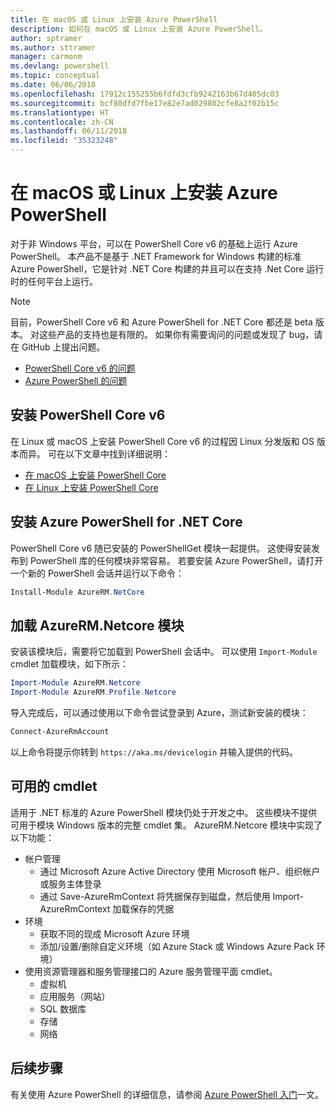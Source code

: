 ```yaml
---
title: 在 macOS 或 Linux 上安装 Azure PowerShell
description: 如何在 macOS 或 Linux 上安装 Azure PowerShell。
author: sptramer
ms.author: sttramer
manager: carmonm
ms.devlang: powershell
ms.topic: conceptual
ms.date: 06/06/2018
ms.openlocfilehash: 17912c155255b6fdfd3cfb9242163b67d405dc03
ms.sourcegitcommit: bcf80dfd7fbe17e82e7ad029802cfe8a2f02b15c
ms.translationtype: HT
ms.contentlocale: zh-CN
ms.lasthandoff: 06/11/2018
ms.locfileid: "35323248"
---
```

# <a name="install-azure-powershell-on-macos-or-linux"></a>在 macOS 或 Linux 上安装 Azure PowerShell

对于非 Windows 平台，可以在 PowerShell Core v6 的基础上运行 Azure PowerShell。 本产品不是基于 .NET Framework for Windows 构建的标准 Azure PowerShell，它是针对 .NET Core 构建的并且可以在支持 .Net Core 运行时的任何平台上运行。

> [!NOTE]
> 目前，PowerShell Core v6 和 Azure PowerShell for .NET Core 都还是 beta 版本。
> 对这些产品的支持也是有限的。 如果你有需要询问的问题或发现了 bug，请在 GitHub 上提出问题。
>
> * [PowerShell Core v6 的问题](https://github.com/PowerShell/PowerShell/issues)
> * [Azure PowerShell 的问题](https://github.com/azure/azure-docs-powershell/issues)

## <a name="install-powershell-core-v6"></a>安装 PowerShell Core v6

在 Linux 或 macOS 上安装 PowerShell Core v6 的过程因 Linux 分发版和 OS 版本而异。
可在以下文章中找到详细说明：

- [在 macOS 上安装 PowerShell Core](/powershell/scripting/setup/installing-powershell-core-on-macos)
- [在 Linux 上安装 PowerShell Core](/powershell/scripting/setup/installing-powershell-core-on-linux)

## <a name="install-azure-powershell-for-net-core"></a>安装 Azure PowerShell for .NET Core

PowerShell Core v6 随已安装的 PowerShellGet 模块一起提供。 这使得安装发布到 PowerShell 库的任何模块非常容易。 若要安装 Azure PowerShell，请打开一个新的 PowerShell 会话并运行以下命令：

```powershell
Install-Module AzureRM.NetCore
```

## <a name="load-the-azurermnetcore-module"></a>加载 AzureRM.Netcore 模块

安装该模块后，需要将它加载到 PowerShell 会话中。 可以使用 `Import-Module` cmdlet 加载模块，如下所示：

```powershell
Import-Module AzureRM.Netcore
Import-Module AzureRM.Profile.Netcore
```

导入完成后，可以通过使用以下命令尝试登录到 Azure，测试新安装的模块：

```powershell
Connect-AzureRmAccount
```

以上命令将提示你转到 `https://aka.ms/devicelogin` 并输入提供的代码。

## <a name="available-cmdlets"></a>可用的 cmdlet

适用于 .NET 标准的 Azure PowerShell 模块仍处于开发之中。 这些模块不提供可用于模块 Windows 版本的完整 cmdlet 集。 AzureRM.Netcore 模块中实现了以下功能：

* 帐户管理
  - 通过 Microsoft Azure Active Directory 使用 Microsoft 帐户、组织帐户或服务主体登录
  - 通过 Save-AzureRmContext 将凭据保存到磁盘，然后使用 Import-AzureRmContext 加载保存的凭据
* 环境
  - 获取不同的现成 Microsoft Azure 环境
  - 添加/设置/删除自定义环境（如 Azure Stack 或 Windows Azure Pack 环境）
* 使用资源管理器和服务管理接口的 Azure 服务管理平面 cmdlet。
  - 虚拟机
  - 应用服务（网站）
  - SQL 数据库
  - 存储
  - 网络

## <a name="next-steps"></a>后续步骤

有关使用 Azure PowerShell 的详细信息，请参阅 [Azure PowerShell 入门](get-started-azureps.md)一文。

